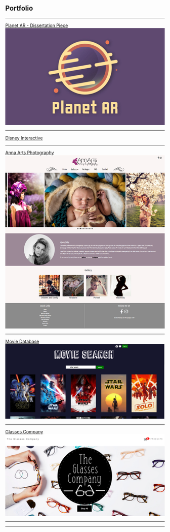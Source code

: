 ## Portfolio

---



[Planet AR - Dissertation Piece](/planetar)
<img src="images/LOGO2.jpg?raw=true"/>

---
[Disney Interactive](/disneyinteractive)


---
[Anna Arts Photography](/annart)
<img src="images/AnnartHomepage.png?raw=true"/>

---

[Movie Database](/moviedatabase)
<img src="images/moviedata2.png?raw=true"/>

---

[Glasses Company](/glassescompany)
<img src="images/glasses1.png?raw=true"/>

---






---
